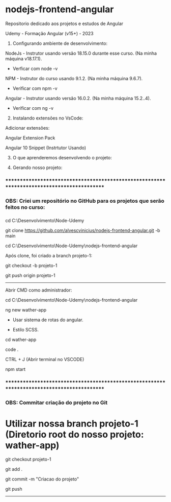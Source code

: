 # nodejs-frontend-angular

Repositorio dedicado aos projetos e estudos de Angular

Udemy - Formação Angular (v15+) - 2023

1. Configurando ambiente de desenvolvimento:

NodeJs - Instrutor usando versão 18.15.0 durante esse curso. (Na minha máquina v18.17.1).

- Verficar com node -v

NPM - Instrutor do curso usando 9.1.2. (Na minha máquina 9.6.7).

- Verificar com npm -v

Angular - Instrutor usando versão 16.0.2. (Na minha máquina 15.2..4).

- Verificar com ng -v

2. Instalando extensões no VsCode:

Adicionar extensões:

Angular Extension Pack

Angular 10 Snippet (Instrtutor Usando)

3. O que aprenderemos desenvolvendo o projeto:

4. Gerando nosso projeto:

### *****************************************************************************************
### OBS: Criei um repositório no GitHub para os projetos que serão feitos no curso:
###

cd C:\Desenvolvimento\Node-Udemy
 
git clone https://github.com/alvescvinicius/nodejs-frontend-angular.git -b main

cd C:\Desenvolvimento\Node-Udemy\nodejs-frontend-angular

Após clone, foi criado a branch projeto-1:

git checkout -b projeto-1

git push origin projeto-1

*** **************************************************************************************
 
Abrir CMD como administrador:

cd C:\Desenvolvimento\Node-Udemy\nodejs-frontend-angular

ng new wather-app

- Usar sistema de rotas do angular.

- Estilo SCSS.


cd wather-app

code .

CTRL + J (Abrir terminal no VSCODE)

npm start

### *****************************************************************************************
### OBS: Commitar criação do projeto no Git
###

# Utilizar nossa branch projeto-1 (Diretorio root do nosso projeto: wather-app)

git checkout projeto-1

git add .

git commit -m "Criacao do projeto"

git push

*** **************************************************************************************